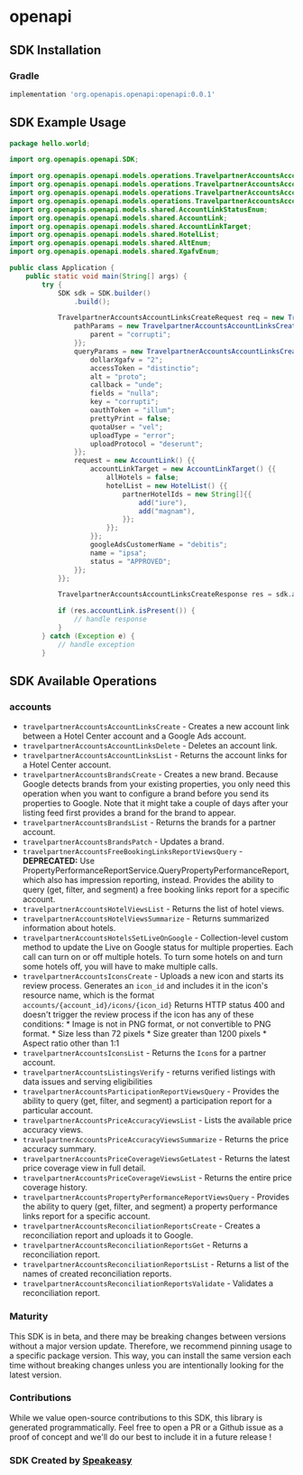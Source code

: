 # openapi

<!-- Start SDK Installation -->
## SDK Installation

### Gradle

```groovy
implementation 'org.openapis.openapi:openapi:0.0.1'
```
<!-- End SDK Installation -->

## SDK Example Usage
<!-- Start SDK Example Usage -->
```java
package hello.world;

import org.openapis.openapi.SDK;

import org.openapis.openapi.models.operations.TravelpartnerAccountsAccountLinksCreatePathParams;
import org.openapis.openapi.models.operations.TravelpartnerAccountsAccountLinksCreateQueryParams;
import org.openapis.openapi.models.operations.TravelpartnerAccountsAccountLinksCreateRequest;
import org.openapis.openapi.models.operations.TravelpartnerAccountsAccountLinksCreateResponse;
import org.openapis.openapi.models.shared.AccountLinkStatusEnum;
import org.openapis.openapi.models.shared.AccountLink;
import org.openapis.openapi.models.shared.AccountLinkTarget;
import org.openapis.openapi.models.shared.HotelList;
import org.openapis.openapi.models.shared.AltEnum;
import org.openapis.openapi.models.shared.XgafvEnum;

public class Application {
    public static void main(String[] args) {
        try {
            SDK sdk = SDK.builder()
                .build();

            TravelpartnerAccountsAccountLinksCreateRequest req = new TravelpartnerAccountsAccountLinksCreateRequest() {{
                pathParams = new TravelpartnerAccountsAccountLinksCreatePathParams() {{
                    parent = "corrupti";
                }};
                queryParams = new TravelpartnerAccountsAccountLinksCreateQueryParams() {{
                    dollarXgafv = "2";
                    accessToken = "distinctio";
                    alt = "proto";
                    callback = "unde";
                    fields = "nulla";
                    key = "corrupti";
                    oauthToken = "illum";
                    prettyPrint = false;
                    quotaUser = "vel";
                    uploadType = "error";
                    uploadProtocol = "deserunt";
                }};
                request = new AccountLink() {{
                    accountLinkTarget = new AccountLinkTarget() {{
                        allHotels = false;
                        hotelList = new HotelList() {{
                            partnerHotelIds = new String[]{{
                                add("iure"),
                                add("magnam"),
                            }};
                        }};
                    }};
                    googleAdsCustomerName = "debitis";
                    name = "ipsa";
                    status = "APPROVED";
                }};
            }};            

            TravelpartnerAccountsAccountLinksCreateResponse res = sdk.accounts.travelpartnerAccountsAccountLinksCreate(req);

            if (res.accountLink.isPresent()) {
                // handle response
            }
        } catch (Exception e) {
            // handle exception
        }
```
<!-- End SDK Example Usage -->

<!-- Start SDK Available Operations -->
## SDK Available Operations


### accounts

* `travelpartnerAccountsAccountLinksCreate` - Creates a new account link between a Hotel Center account and a Google Ads account.
* `travelpartnerAccountsAccountLinksDelete` - Deletes an account link.
* `travelpartnerAccountsAccountLinksList` - Returns the account links for a Hotel Center account.
* `travelpartnerAccountsBrandsCreate` - Creates a new brand. Because Google detects brands from your existing properties, you only need this operation when you want to configure a brand before you send its properties to Google. Note that it might take a couple of days after your listing feed first provides a brand for the brand to appear.
* `travelpartnerAccountsBrandsList` - Returns the brands for a partner account.
* `travelpartnerAccountsBrandsPatch` - Updates a brand.
* `travelpartnerAccountsFreeBookingLinksReportViewsQuery` - **DEPRECATED:** Use PropertyPerformanceReportService.QueryPropertyPerformanceReport, which also has impression reporting, instead. Provides the ability to query (get, filter, and segment) a free booking links report for a specific account.
* `travelpartnerAccountsHotelViewsList` - Returns the list of hotel views.
* `travelpartnerAccountsHotelViewsSummarize` - Returns summarized information about hotels.
* `travelpartnerAccountsHotelsSetLiveOnGoogle` - Collection-level custom method to update the Live on Google status for multiple properties. Each call can turn on or off multiple hotels. To turn some hotels on and turn some hotels off, you will have to make multiple calls.
* `travelpartnerAccountsIconsCreate` - Uploads a new icon and starts its review process. Generates an `icon_id` and includes it in the icon's resource name, which is the format `accounts/{account_id}/icons/{icon_id}` Returns HTTP status 400 and doesn't trigger the review process if the icon has any of these conditions: * Image is not in PNG format, or not convertible to PNG format. * Size less than 72 pixels * Size greater than 1200 pixels * Aspect ratio other than 1:1
* `travelpartnerAccountsIconsList` - Returns the `Icon`s for a partner account.
* `travelpartnerAccountsListingsVerify` - returns verified listings with data issues and serving eligibilities
* `travelpartnerAccountsParticipationReportViewsQuery` - Provides the ability to query (get, filter, and segment) a participation report for a particular account.
* `travelpartnerAccountsPriceAccuracyViewsList` - Lists the available price accuracy views.
* `travelpartnerAccountsPriceAccuracyViewsSummarize` - Returns the price accuracy summary.
* `travelpartnerAccountsPriceCoverageViewsGetLatest` - Returns the latest price coverage view in full detail.
* `travelpartnerAccountsPriceCoverageViewsList` - Returns the entire price coverage history.
* `travelpartnerAccountsPropertyPerformanceReportViewsQuery` - Provides the ability to query (get, filter, and segment) a property performance links report for a specific account.
* `travelpartnerAccountsReconciliationReportsCreate` - Creates a reconciliation report and uploads it to Google.
* `travelpartnerAccountsReconciliationReportsGet` - Returns a reconciliation report.
* `travelpartnerAccountsReconciliationReportsList` - Returns a list of the names of created reconciliation reports.
* `travelpartnerAccountsReconciliationReportsValidate` - Validates a reconciliation report.
<!-- End SDK Available Operations -->

### Maturity

This SDK is in beta, and there may be breaking changes between versions without a major version update. Therefore, we recommend pinning usage 
to a specific package version. This way, you can install the same version each time without breaking changes unless you are intentionally 
looking for the latest version.

### Contributions

While we value open-source contributions to this SDK, this library is generated programmatically. 
Feel free to open a PR or a Github issue as a proof of concept and we'll do our best to include it in a future release !

### SDK Created by [Speakeasy](https://docs.speakeasyapi.dev/docs/using-speakeasy/client-sdks)
